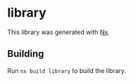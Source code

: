 # library

This library was generated with [Nx](https://nx.dev).

## Building

Run `nx build library` to build the library.
